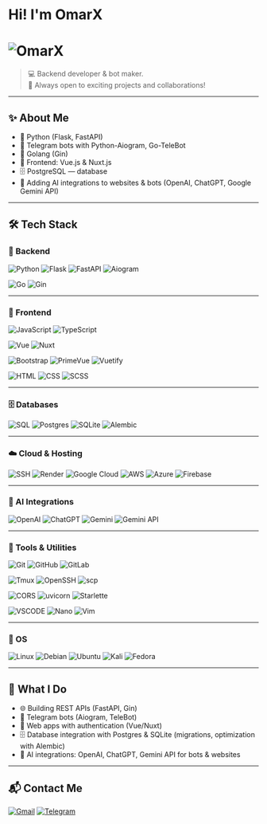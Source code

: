 # Hi! I'm OmarX
# <img src="https://img.shields.io/badge/OmarX-000000?style=for-the-badge&logo=appveyor&logoColor=white" alt="OmarX">
> 💻 Backend developer & bot maker.  
> 🚀 Always open to exciting projects and collaborations!

---

## ✨ About Me
- 🔹 Python (Flask, FastAPI)  
- 🤖 Telegram bots with Python-Aiogram, Go-TeleBot  
- 🔹 Golang (Gin)  
- 🎨 Frontend: Vue.js & Nuxt.js  
- 🗄 PostgreSQL — database  
- 🧠 Adding AI integrations to websites & bots (OpenAI, ChatGPT, Google Gemini API)  

---

## 🛠 Tech Stack

### 🐍 Backend
![Python](https://img.shields.io/badge/Python-3776AB?style=for-the-badge&logo=python&logoColor=white)
![Flask](https://img.shields.io/badge/Flask-000000?style=for-the-badge&logo=flask&logoColor=white)
![FastAPI](https://img.shields.io/badge/FastAPI-009688?style=for-the-badge&logo=fastapi&logoColor=white)
![Aiogram](https://img.shields.io/badge/Aiogram-00C4B0?style=for-the-badge)


![Go](https://img.shields.io/badge/Go-00ADD8?style=for-the-badge&logo=go&logoColor=white)
![Gin](https://img.shields.io/badge/Gin-000000?style=for-the-badge)

---

### 🎨 Frontend
![JavaScript](https://img.shields.io/badge/JavaScript-F7DF1E?style=for-the-badge&logo=javascript&logoColor=black)
![TypeScript](https://img.shields.io/badge/TypeScript-3178C6?style=for-the-badge&logo=typescript&logoColor=white)


![Vue](https://img.shields.io/badge/Vue-35495E?style=for-the-badge&logo=vue.js&logoColor=4FC08D)
![Nuxt](https://img.shields.io/badge/Nuxt-00C58E?style=for-the-badge&logo=nuxtdotjs&logoColor=white)


![Bootstrap](https://img.shields.io/badge/Bootstrap-7952B3?style=for-the-badge&logo=bootstrap&logoColor=white)
![PrimeVue](https://img.shields.io/badge/PrimeVue-42B883?style=for-the-badge&logo=vue.js&logoColor=white)
![Vuetify](https://img.shields.io/badge/Vuetify-1867C0?style=for-the-badge&logo=vuetify&logoColor=white)


![HTML](https://img.shields.io/badge/HTML-E34F26?style=for-the-badge&logo=html5&logoColor=white)
![CSS](https://img.shields.io/badge/CSS-1572B6?style=for-the-badge&logo=css3&logoColor=white)
![SCSS](https://img.shields.io/badge/SCSS-CC6699?style=for-the-badge&logo=sass&logoColor=white)

---

### 🗄 Databases
![SQL](https://img.shields.io/badge/SQL-4479A1?style=for-the-badge&logo=database&logoColor=white)
![Postgres](https://img.shields.io/badge/Postgres-336791?style=for-the-badge&logo=postgresql&logoColor=white)
![SQLite](https://img.shields.io/badge/SQLite-003B57?style=for-the-badge&logo=sqlite&logoColor=white)
![Alembic](https://img.shields.io/badge/Alembic-000000?style=for-the-badge)

---

### ☁️ Cloud & Hosting
![SSH](https://img.shields.io/badge/SSH-333333?style=for-the-badge&logo=gnu-bash&logoColor=white)
![Render](https://img.shields.io/badge/Render-46E3B7?style=for-the-badge&logo=render&logoColor=black)
![Google Cloud](https://img.shields.io/badge/Google_Cloud-4285F4?style=for-the-badge&logo=googlecloud&logoColor=white)
![AWS](https://img.shields.io/badge/AWS-232F3E?style=for-the-badge&logo=amazon-aws&logoColor=white)
![Azure](https://img.shields.io/badge/Azure-0078D4?style=for-the-badge&logo=microsoft-azure&logoColor=white)
![Firebase](https://img.shields.io/badge/Firebase-FFCA28?style=for-the-badge&logo=firebase&logoColor=black)

---

### 🤖 AI Integrations
![OpenAI](https://img.shields.io/badge/OpenAI-412991?style=for-the-badge&logo=openai&logoColor=white)
![ChatGPT](https://img.shields.io/badge/ChatGPT-10A37F?style=for-the-badge&logo=openai&logoColor=white)
![Gemini](https://img.shields.io/badge/Gemini-4285F4?style=for-the-badge&logo=google&logoColor=white)
![Gemini API](https://img.shields.io/badge/Gemini_API-1A73E8?style=for-the-badge&logo=googlecloud&logoColor=white)

---

### 🔧 Tools & Utilities
![Git](https://img.shields.io/badge/Git-F05032?style=for-the-badge&logo=git&logoColor=white)
![GitHub](https://img.shields.io/badge/GitHub-181717?style=for-the-badge&logo=github&logoColor=white)
![GitLab](https://img.shields.io/badge/GitLab-FC6D26?style=for-the-badge&logo=gitlab&logoColor=white)


![Tmux](https://img.shields.io/badge/Tmux-1BB91F?style=for-the-badge&logo=tmux&logoColor=white)
![OpenSSH](https://img.shields.io/badge/OpenSSH-000000?style=for-the-badge&logo=openssh&logoColor=white)
![scp](https://img.shields.io/badge/scp-333333?style=for-the-badge&logo=gnu-bash&logoColor=white)


![CORS](https://img.shields.io/badge/CORS-29ABE2?style=for-the-badge)
![uvicorn](https://img.shields.io/badge/uvicorn-000000?style=for-the-badge&logo=fastapi&logoColor=white)
![Starlette](https://img.shields.io/badge/Starlette-092E20?style=for-the-badge)


![VSCODE](https://img.shields.io/badge/VSCode-007ACC?style=for-the-badge&logo=visualstudiocode&logoColor=white)
![Nano](https://img.shields.io/badge/Nano-4A90E2?style=for-the-badge)
![Vim](https://img.shields.io/badge/Vim-019733?style=for-the-badge&logo=vim&logoColor=white)

---

### 🐧 OS
![Linux](https://img.shields.io/badge/Linux-FCC624?style=for-the-badge&logo=linux&logoColor=black)
![Debian](https://img.shields.io/badge/Debian-A81D33?style=for-the-badge&logo=debian&logoColor=white)
![Ubuntu](https://img.shields.io/badge/Ubuntu-E95420?style=for-the-badge&logo=ubuntu&logoColor=white)
![Kali](https://img.shields.io/badge/Kali-557C94?style=for-the-badge&logo=kalilinux&logoColor=white)
![Fedora](https://img.shields.io/badge/Fedora-294172?style=for-the-badge&logo=fedora&logoColor=white)

---

## 📂 What I Do
- 🌐 Building REST APIs (FastAPI, Gin)  
- 🤖 Telegram bots (Aiogram, TeleBot)  
- 🎨 Web apps with authentication (Vue/Nuxt)  
- 🗄 Database integration with Postgres & SQLite (migrations, optimization with Alembic)  
- 🧠 AI integrations: OpenAI, ChatGPT, Gemini API for bots & websites  

---

## 📬 Contact Me
[![Gmail](https://img.shields.io/badge/Gmail-D14836?style=for-the-badge&logo=gmail&logoColor=white)](mailto:publicthrone547@gmail.com)
[![Telegram](https://img.shields.io/badge/Telegram-2CA5E0?style=for-the-badge&logo=telegram&logoColor=white)](https://t.me/publichthrone547)  
